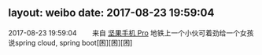 layout: weibo
date: 2017-08-23 19:59:04
---
<meta name="referrer" content="no-referrer" />

2017-08-23 19:59:04  &nbsp;&nbsp;&nbsp;&nbsp;&nbsp;&nbsp; 来自 <a href="http://app.weibo.com/t/feed/Z4AgP" rel="nofollow">坚果手机 Pro</a>
地铁上一个小伙可着劲给一个女孩说spring cloud, spring boot[困][困][困] ​​​
